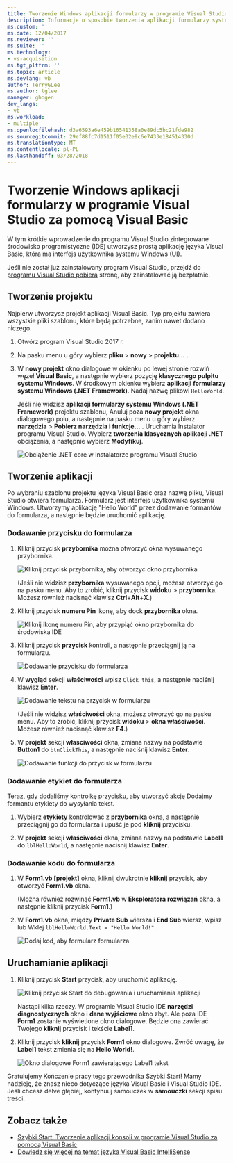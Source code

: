 ```yaml
---
title: Tworzenie Windows aplikacji formularzy w programie Visual Studio za pomocą Visual Basic | Dokumentacja firmy Microsoft
description: Informacje o sposobie tworzenia aplikacji formularzy systemu Windows w programie Visual Studio za pomocą Visual Basic, krok po kroku.
ms.custom: ''
ms.date: 12/04/2017
ms.reviewer: ''
ms.suite: ''
ms.technology:
- vs-acquisition
ms.tgt_pltfrm: ''
ms.topic: article
ms.devlang: vb
author: TerryGLee
ms.author: tglee
manager: ghogen
dev_langs:
- vb
ms.workload:
- multiple
ms.openlocfilehash: d3a6593a6e459b16541358a0e89dc5bc21fde982
ms.sourcegitcommit: 29ef88fc7d1511f05e32e9c6e7433e184514330d
ms.translationtype: MT
ms.contentlocale: pl-PL
ms.lasthandoff: 03/28/2018
---
```

# <a name="create-a-windows-forms-app-in-visual-studio-with-visual-basic"></a>Tworzenie Windows aplikacji formularzy w programie Visual Studio za pomocą Visual Basic
W tym krótkie wprowadzenie do programu Visual Studio zintegrowane środowisko programistyczne (IDE) utworzysz prostą aplikację języka Visual Basic, która ma interfejs użytkownika systemu Windows (UI).

Jeśli nie został już zainstalowany program Visual Studio, przejdź do [programu Visual Studio pobiera](https://aka.ms/vsdownload?utm_source=mscom&utm_campaign=msdocs) stronę, aby zainstalować ją bezpłatnie.

## <a name="create-a-project"></a>Tworzenie projektu
Najpierw utworzysz projekt aplikacji Visual Basic. Typ projektu zawiera wszystkie pliki szablonu, które będą potrzebne, zanim nawet dodano niczego.  

1. Otwórz program Visual Studio 2017 r.  

2. Na pasku menu u góry wybierz **pliku** > **nowy** > **projektu...** .  

3. W **nowy projekt** okno dialogowe w okienku po lewej stronie rozwiń węzeł **Visual Basic**, a następnie wybierz pozycję **klasycznego pulpitu systemu Windows**. W środkowym okienku wybierz **aplikacji formularzy systemu Windows (.NET Framework)**. Nadaj nazwę plikowi `HelloWorld`.  

     Jeśli nie widzisz **aplikacji formularzy systemu Windows (.NET Framework)** projektu szablonu, Anuluj poza **nowy projekt** okna dialogowego polu, a następnie na pasku menu u góry wybierz **narzędzia**  >  **Pobierz narzędzia i funkcje...** . Uruchamia Instalator programu Visual Studio. Wybierz **tworzenia klasycznych aplikacji .NET** obciążenia, a następnie wybierz **Modyfikuj**.  

     ![Obciążenie .NET core w Instalatorze programu Visual Studio](../ide/media/install-dot-net-desktop-env.png)  

## <a name="create-the-application"></a>Tworzenie aplikacji
Po wybraniu szablonu projektu języka Visual Basic oraz nazwę pliku, Visual Studio otwiera formularza. Formularz jest interfejs użytkownika systemu Windows. Utworzymy aplikację "Hello World" przez dodawanie formantów do formularza, a następnie będzie uruchomić aplikację.   

### <a name="add-a-button-to-the-form"></a>Dodawanie przycisku do formularza  

1. Kliknij przycisk **przybornika** można otworzyć okna wysuwanego przybornika.

     ![Kliknij przycisk przybornika, aby otworzyć okno przybornika](../ide/media/vb-toolbox-toolwindow.png)  

     (Jeśli nie widzisz **przybornika** wysuwanego opcji, możesz otworzyć go na pasku menu. Aby to zrobić, kliknij przycisk **widoku** > **przybornika**. Możesz również nacisnąć klawisz **Ctrl**+**Alt**+**X**.)

2. Kliknij przycisk **numeru Pin** ikonę, aby dock **przybornika** okna.

     ![Kliknij ikonę numeru Pin, aby przypiąć okno przybornika do środowiska IDE](../ide/media/vb-pin-the-toolbox-window.png)  
3. Kliknij przycisk **przycisk** kontroli, a następnie przeciągnij ją na formularzu.

     ![Dodawanie przycisku do formularza](../ide/media/vb-add-a-button-to-form1.png)

4. W **wygląd** sekcji **właściwości** wpisz `Click this`, a następnie naciśnij klawisz **Enter**.

     ![Dodawanie tekstu na przycisk w formularzu](../ide/media/vb-button-control-text.png)  

     (Jeśli nie widzisz **właściwości** okna, możesz otworzyć go na pasku menu. Aby to zrobić, kliknij przycisk **widoku** > **okna właściwości**. Możesz również nacisnąć klawisz **F4**.)

5. W **projekt** sekcji **właściwości** okna, zmiana nazwy na podstawie **Button1** do `btnClickThis`, a następnie naciśnij klawisz **Enter**.

     ![Dodawanie funkcji do przycisk w formularzu](../ide/media/vb-button-control-function.png)

### <a name="add-a-label-to-the-form"></a>Dodawanie etykiet do formularza
Teraz, gdy dodaliśmy kontrolkę przycisku, aby utworzyć akcję Dodajmy formantu etykiety do wysyłania tekst.

1. Wybierz **etykiety** kontrolować z **przybornika** okna, a następnie przeciągnij go do formularza i upuść je pod **kliknij** przycisku.

2. W **projekt** sekcji **właściwości** okna, zmiana nazwy na podstawie **Label1** do `lblHelloWorld`, a następnie naciśnij klawisz **Enter**.

### <a name="add-code-to-the-form"></a>Dodawanie kodu do formularza

1. W **Form1.vb &#91;projekt&#93;**  okna, kliknij dwukrotnie **kliknij** przycisk, aby otworzyć **Form1.vb** okna.

      (Można również rozwinąć **Form1.vb** w **Eksploratora rozwiązań** okna, a następnie kliknij przycisk **Form1**.)

2. W **Form1.vb** okna, między **Private Sub** wiersza i **End Sub** wiersz, wpisz lub Wklej `lblHelloWorld.Text = "Hello World!"`.

     ![Dodaj kod, aby formularz formularza](../ide/media/vb-add-code-to-the-form.png)

## <a name="run-the-application"></a>Uruchamianie aplikacji
1. Kliknij przycisk **Start** przycisk, aby uruchomić aplikację.

     ![Kliknij przycisk Start do debugowania i uruchamiania aplikacji](../ide/media/vb-click-start-hello-world.png)

   Nastąpi kilka rzeczy. W programie Visual Studio IDE **narzędzi diagnostycznych** okno i **dane wyjściowe** okno zbyt. Ale poza IDE **Form1** zostanie wyświetlone okno dialogowe. Będzie ona zawierać Twojego **kliknij** przycisk i tekście **Label1**.

2. Kliknij przycisk **kliknij** przycisk **Form1** okno dialogowe. Zwróć uwagę, że **Label1** tekst zmienia się na **Hello World!**.

    ![Okno dialogowe Form1 zawierającego Label1 tekst ](../ide/media/vb-form1-dialog-hello-world.png)

Gratulujemy Kończenie pracy tego przewodnika Szybki Start! Mamy nadzieję, że znasz nieco dotyczące języka Visual Basic i Visual Studio IDE. Jeśli chcesz delve głębiej, kontynuuj samouczek w **samouczki** sekcji spisu treści.  

## <a name="see-also"></a>Zobacz także   
* [Szybki Start: Tworzenie aplikacji konsoli w programie Visual Studio za pomocą Visual Basic](quickstart-visual-basic-console.md)
* [Dowiedz się więcej na temat języka Visual Basic IntelliSense](visual-basic-specific-intellisense.md)  
